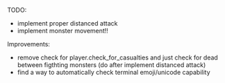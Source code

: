 TODO:
- implement proper distanced attack
- implement monster movement!!

Improvements:
- remove check for player.check_for_casualties and just check
for dead between figthting monsters (do after implement
distanced attack)
- find a way to automatically check terminal emoji/unicode
capability
